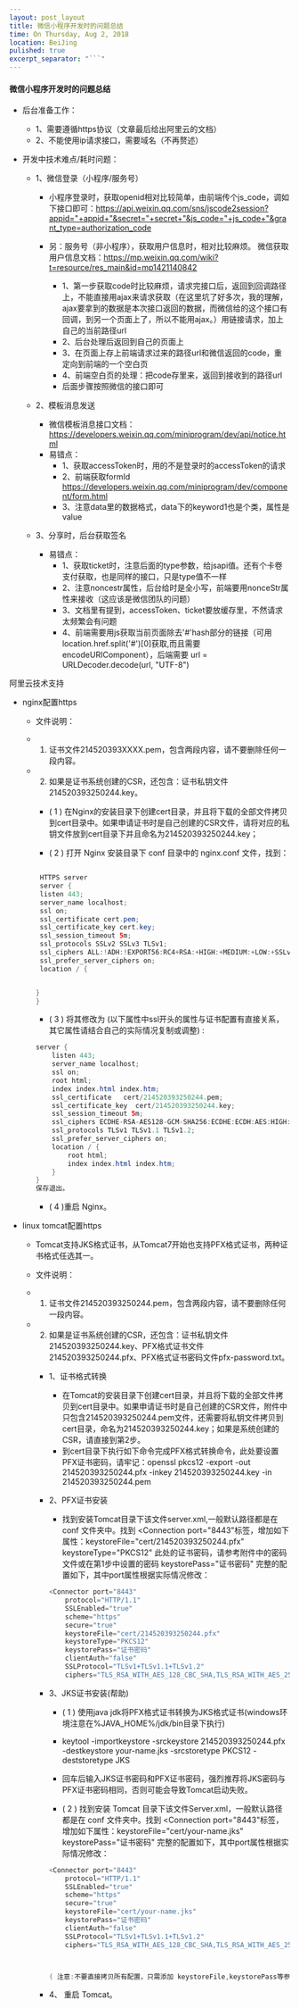 ```yaml
---
layout: post_layout
title: 微信小程序开发时的问题总结
time: On Thursday, Aug 2, 2018
location: BeiJing
pulished: true
excerpt_separator: "```"
---
```


#### 微信小程序开发时的问题总结

* 后台准备工作：
	* 1、需要遵循https协议（文章最后给出阿里云的文档）
	* 2、不能使用ip请求接口，需要域名（不再赘述）


* 开发中技术难点/耗时问题：
	* 1、微信登录（小程序/服务号）
		* 小程序登录时，获取openid相对比较简单，由前端传个js_code，调如下接口即可：https://api.weixin.qq.com/sns/jscode2session?appid="+appid+"&secret="+secret+"&js_code="+js_code+"&grant_type=authorization_code 

		* 另：服务号（非小程序），获取用户信息时，相对比较麻烦。
	微信获取用户信息文档：https://mp.weixin.qq.com/wiki?t=resource/res_main&id=mp1421140842
			* 1、第一步获取code时比较麻烦，请求完接口后，返回到回调路径上，不能直接用ajax来请求获取（在这里坑了好多次，我的理解，ajax要拿到的数据是本次接口返回的数据，而微信给的这个接口有回调，到另一个页面上了，所以不能用ajax。）用链接请求，加上自己的当前路径url
			* 2、后台处理后返回到自己的页面上
			* 3、在页面上存上前端请求过来的路径url和微信返回的code，重定向到前端的一个空白页
			* 4、前端空白页的处理：把code存里来，返回到接收到的路径url
			* 后面步骤按照微信的接口即可
	* 2、模板消息发送
		* 微信模板消息接口文档：https://developers.weixin.qq.com/miniprogram/dev/api/notice.html
		* 易错点：
			* 1、获取accessToken时，用的不是登录时的accessToken的请求
			* 2、前端获取formId https://developers.weixin.qq.com/miniprogram/dev/component/form.html
			* 3、注意data里的数据格式，data下的keyword1也是个类，属性是value

	* 3、分享时，后台获取签名
		* 易错点：
			* 1、获取ticket时，注意后面的type参数，给jsapi值。还有个卡卷支付获取，也是同样的接口，只是type值不一样
			* 2、注意noncestr属性，后台给时是全小写，前端要用nonceStr属性来接收（这应该是微信团队的问题）
			* 3、文档里有提到，accessToken、ticket要放缓存里，不然请求太频繁会有问题
			* 4、前端需要用js获取当前页面除去'#'hash部分的链接（可用location.href.split('#')[0]获取,而且需要encodeURIComponent），后端需要  url = URLDecoder.decode(url, "UTF-8")



阿里云技术支持

* nginx配置https

	* 文件说明：

	* 1. 证书文件214520393XXXX.pem，包含两段内容，请不要删除任何一段内容。

	* 2. 如果是证书系统创建的CSR，还包含：证书私钥文件214520393250244.key。

		* ( 1 ) 在Nginx的安装目录下创建cert目录，并且将下载的全部文件拷贝到cert目录中。如果申请证书时是自己创建的CSR文件，请将对应的私钥文件放到cert目录下并且命名为214520393250244.key；

		* ( 2 ) 打开 Nginx 安装目录下 conf 目录中的 nginx.conf 文件，找到：

		```java
		
		 HTTPS server
		 server {
		 listen 443;
		 server_name localhost;
		 ssl on;
		 ssl_certificate cert.pem;
		 ssl_certificate_key cert.key;
		 ssl_session_timeout 5m;
		 ssl_protocols SSLv2 SSLv3 TLSv1;
		 ssl_ciphers ALL:!ADH:!EXPORT56:RC4+RSA:+HIGH:+MEDIUM:+LOW:+SSLv2:+EXP;
		 ssl_prefer_server_ciphers on;
		 location / {
		
		
		}
		}
		
		```

		* ( 3 ) 将其修改为 (以下属性中ssl开头的属性与证书配置有直接关系，其它属性请结合自己的实际情况复制或调整) :
		
		```java
		server {
		    listen 443;
		    server_name localhost;
		    ssl on;
		    root html;
		    index index.html index.htm;
		    ssl_certificate   cert/214520393250244.pem;
		    ssl_certificate_key  cert/214520393250244.key;
		    ssl_session_timeout 5m;
		    ssl_ciphers ECDHE-RSA-AES128-GCM-SHA256:ECDHE:ECDH:AES:HIGH:!NULL:!aNULL:!MD5:!ADH:!RC4;
		    ssl_protocols TLSv1 TLSv1.1 TLSv1.2;
		    ssl_prefer_server_ciphers on;
		    location / {
		        root html;
		        index index.html index.htm;
		    }
		}
		保存退出。
		```

		* ( 4 )重启 Nginx。


* linux tomcat配置https

	* Tomcat支持JKS格式证书，从Tomcat7开始也支持PFX格式证书，两种证书格式任选其一。
	
	* 文件说明：

	* 1. 证书文件214520393250244.pem，包含两段内容，请不要删除任何一段内容。

	* 2. 如果是证书系统创建的CSR，还包含：证书私钥文件214520393250244.key、PFX格式证书文件214520393250244.pfx、PFX格式证书密码文件pfx-password.txt。

		* 1、证书格式转换

			* 在Tomcat的安装目录下创建cert目录，并且将下载的全部文件拷贝到cert目录中。如果申请证书时是自己创建的CSR文件，附件中只包含214520393250244.pem文件，还需要将私钥文件拷贝到cert目录，命名为214520393250244.key；如果是系统创建的CSR，请直接到第2步。
			* 到cert目录下执行如下命令完成PFX格式转换命令，此处要设置PFX证书密码，请牢记：openssl pkcs12 -export -out 214520393250244.pfx -inkey 214520393250244.key -in 214520393250244.pem
		* 2、PFX证书安装

			* 找到安装Tomcat目录下该文件server.xml,一般默认路径都是在 conf 文件夹中。找到 &lt;Connection port="8443"标签，增加如下属性：keystoreFile="cert/214520393250244.pfx" keystoreType="PKCS12" 此处的证书密码，请参考附件中的密码文件或在第1步中设置的密码 keystorePass="证书密码" 完整的配置如下，其中port属性根据实际情况修改：

			```java
			<Connector port="8443"
			    protocol="HTTP/1.1"
			    SSLEnabled="true"
			    scheme="https"
			    secure="true"
			    keystoreFile="cert/214520393250244.pfx"
			    keystoreType="PKCS12"
			    keystorePass="证书密码"
			    clientAuth="false"
			    SSLProtocol="TLSv1+TLSv1.1+TLSv1.2"
			    ciphers="TLS_RSA_WITH_AES_128_CBC_SHA,TLS_RSA_WITH_AES_256_CBC_SHA,TLS_ECDHE_RSA_WITH_AES_128_CBC_SHA,TLS_ECDHE_RSA_WITH_AES_128_CBC_SHA256,TLS_RSA_WITH_AES_128_CBC_SHA256,TLS_RSA_WITH_AES_256_CBC_SHA256"/>

			 ```
 
		* 3、JKS证书安装(帮助)

			* ( 1 ) 使用java jdk将PFX格式证书转换为JKS格式证书(windows环境注意在%JAVA_HOME%/jdk/bin目录下执行)

			* keytool -importkeystore -srckeystore 214520393250244.pfx -destkeystore your-name.jks -srcstoretype PKCS12 -deststoretype JKS
			* 回车后输入JKS证书密码和PFX证书密码，强烈推荐将JKS密码与PFX证书密码相同，否则可能会导致Tomcat启动失败。
			* ( 2 ) 找到安装 Tomcat 目录下该文件Server.xml，一般默认路径都是在 conf 文件夹中。找到 &lt;Connection port="8443"标签，增加如下属性：keystoreFile="cert/your-name.jks" keystorePass="证书密码" 完整的配置如下，其中port属性根据实际情况修改：

			```java
			<Connector port="8443"
			    protocol="HTTP/1.1"
			    SSLEnabled="true"
			    scheme="https"
			    secure="true"
			    keystoreFile="cert/your-name.jks"
			    keystorePass="证书密码"
			    clientAuth="false"
			    SSLProtocol="TLSv1+TLSv1.1+TLSv1.2"
			    ciphers="TLS_RSA_WITH_AES_128_CBC_SHA,TLS_RSA_WITH_AES_256_CBC_SHA,TLS_ECDHE_RSA_WITH_AES_128_CBC_SHA,TLS_ECDHE_RSA_WITH_AES_128_CBC_SHA256,TLS_RSA_WITH_AES_128_CBC_SHA256,TLS_RSA_WITH_AES_256_CBC_SHA256"/>

			

			( 注意:不要直接拷贝所有配置，只需添加 keystoreFile,keystorePass等参数即可，其它参数请根据自己的实际情况修改 )
			```

		* 4、 重启 Tomcat。




